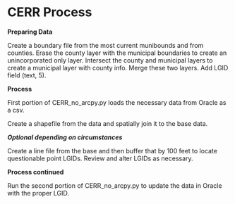 # CERR Process
**Preparing Data**

Create a boundary file from the most current munibounds and from counties. Erase the county layer with the municipal boundaries to create an
unincorporated only layer. Intersect the county and municipal layers to create a municipal layer with county info. Merge these two layers.
Add LGID field (text, 5).

**Process**

First portion of CERR_no_arcpy.py loads the necessary data from Oracle as a csv.

Create a shapefile from the data and spatially join it to the base data.

***Optional depending on circumstances***

Create a line file from the base and then buffer that by 100 feet to locate questionable point LGIDs. Review and alter LGIDs as necessary.

**Process continued**

Run the second portion of CERR_no_arcpy.py to update the data in Oracle with the proper LGID.
